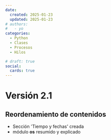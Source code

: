 ```yaml
---
date:
  created: 2025-01-23
  updated: 2025-01-23
# authors:
#   - yo
categories:
  - Python
  - Clases
  - Procesos
  - Hilos

# draft: true
social:
  cards: true
---
```




# Versión 2.1

## Reordenamiento de contenidos
- Sección 'Tiempo y fechas' creada
- módulo **os** resumido y explicado